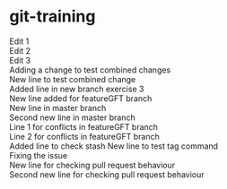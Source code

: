 # git-training
Edit 1   
Edit 2   
Edit 3   
Adding a change to test combined changes  
New line to test combined change  
Added line in new branch exercise 3  
New line added for featureGFT branch  
New line in master branch  
Second new line in master branch  
Line 1 for conflicts in featureGFT branch  
Line 2 for conflicts in featureGFT branch  
Added line to check stash 
New line to test tag command  
Fixing the issue  
New line for checking pull request behaviour  
Second new line for checking pull request behaviour

